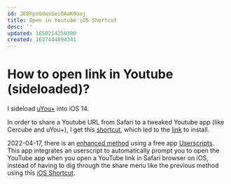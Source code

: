 ```yaml
---
id: JEDhpsGdosSeiOAaK9ooj
title: Open in Youtube iOS Shortcut
desc: ''
updated: 1650214250380
created: 1637444894341
---
```

# How to open link in Youtube (sideloaded)?

I sideload [uYou+](https://github.com/qnblackcat/uYouPlus) into iOS 14.

In order to share a Youtube URL from Safari to a tweaked Youtube app (like Cercube and uYou+), I get this [shortcut](https://shortcutsgallery.com/shortcuts/open-in-youtube/), which led to the [link](https://www.icloud.com/shortcuts/4ad0b93c2a7a41d79e6bea6c90493957) to install.

2022-04-17, there is an [enhanced method](https://github.com/qnblackcat/uYouPlus/issues/69) using a free app [Userscripts](https://apps.apple.com/us/app/userscripts/id1463298887). This app integrates an userscript to automatically prompt you to open the YouTube app when you open a YouTube link in Safari browser on iOS, instead of having to dig through the share menu like the previous method using this [iOS Shortcut](https://www.icloud.com/shortcuts/4ad0b93c2a7a41d79e6bea6c90493957).